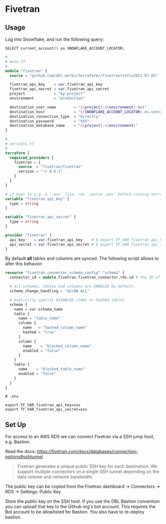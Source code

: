# Fivetran



## Usage

Log into Snowflake, and run the following query:

```
SELECT current_account() as SNOWFLAKE_ACCOUNT_LOCATOR;
```

```terraform
#
# main.tf
#
module "fivetran" {
  source = "github.com/dbl-works/terraform//fivetran?ref=v2021.07.05"

  fivetran_api_key    = var.fivetran_api_key
  fivetran_api_secret = var.fivetran_api_secret
  project             = "my-project"
  environment         = "production"

  destination_user_name        = "${project}-${environment}-bot"
  destination_host             = "${SNOWFLAKE_ACCOUNT_LOCATOR}.eu-central-1.snowflakecomputing.com" # `eu-central-1` if you run on AWS in EU region
  destination_connection_type  = "Directly"
  destination_password         = "XXX"
  destination_database_name    = "${project}-${environment}"
}

#
# versions.tf
#
terraform {
  required_providers {
    fivetran = {
      source  = "fivetran/fivetran"
      version = "~> 0.6.1"
    }
  }
}

# if kept in e.g. a `.env` file, run `source .env` before running terraform commands
variable "fivetran_api_key" {
  type = string
}

variable "fivetran_api_secret" {
  type = string
}

provider "fivetran" {
  api_key    = var.fivetran_api_key    # $ export TF_VAR_fivetran_api_key=<api-key>
  api_secret = var.fivetran_api_secret # $ export TF_VAR_fivetran_api_secret=<api-secret>
}
```

By default **all** tables and columns are synced. The following script allows to alter this behavior:

```terraform
resource "fivetran_connector_schema_config" "schema" {
  connector_id = module.fivetran.fivetran_connector.rds.id # the ID of the connector whose standard config is managed by the resource

  # all schemas, tables and columns are ENABLED by default.
  schema_change_handling = "ALLOW_ALL"

  # explicitly specify DISABLED items or hashed tables
  schema {
    name = var.schema_name
    table {
      name = "table_name"
      column {
        name   = "hashed_column_name"
        hashed = "true"
      }
      column {
        name    = "blocked_column_name"
        enabled = "false"
      }
    }
    table {
      name    = "blocked_table_name"
      enabled = "false"
    }
  }
}
```

```shell
# .env

export TF_VAR_fivetran_api_key=xxx
export TF_VAR_fivetran_api_secret=xxx
```


## Set Up

For access to an AWS RDS we can connect Fivetran via a SSH jump host, e.g. Bastion.

Read the docs: https://fivetran.com/docs/databases/connection-options#sshtunnel

> Fivetran generates a unique public SSH key for each destination. We support multiple connectors on a single SSH tunnel depending on the data volume and network bandwidth

The public key can be copied from the Fivetran dashboard -> Connectors -> RDS -> Settings: Public Key

Store the public key on the SSH host.
If you use the DBL Bastion convention you can upload that key to the Github org's bot account.
This requires the Bot account to be allowlisted for Bastion. You also have to re-deploy bastion.
